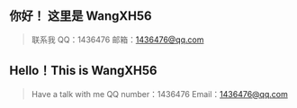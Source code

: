 ## 你好！ 这里是 WangXH56
> 联系我
> QQ：1436476
> 邮箱：1436476@qq.com
## Hello！This is WangXH56
> Have a talk with me
> QQ number：1436476
> Email：1436476@qq.com
